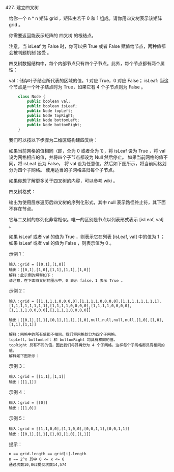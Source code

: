 427. 建立四叉树

给你一个 n * n 矩阵 grid ，矩阵由若干 0 和 1 组成。请你用四叉树表示该矩阵 grid 。

你需要返回能表示矩阵的 四叉树 的根结点。

注意，当 isLeaf 为 False 时，你可以把 True 或者 False 赋值给节点，两种值都会被判题机制 接受 。

四叉树数据结构中，每个内部节点只有四个子节点。此外，每个节点都有两个属性：

val：储存叶子结点所代表的区域的值。1 对应 True，0 对应 False；
isLeaf: 当这个节点是一个叶子结点时为 True，如果它有 4 个子节点则为 False 。

``` c++
    class Node {
        public boolean val;
        public boolean isLeaf;
        public Node topLeft;
        public Node topRight;
        public Node bottomLeft;
        public Node bottomRight;
    }
```
我们可以按以下步骤为二维区域构建四叉树：

如果当前网格的值相同（即，全为 0 或者全为 1），将 isLeaf 设为 True ，将 val 设为网格相应的值，并将四个子节点都设为 Null 然后停止。
如果当前网格的值不同，将 isLeaf 设为 False， 将 val 设为任意值，然后如下图所示，将当前网格划分为四个子网格。
使用适当的子网格递归每个子节点。


如果你想了解更多关于四叉树的内容，可以参考 wiki 。

四叉树格式：

输出为使用层序遍历后四叉树的序列化形式，其中 null 表示路径终止符，其下面不存在节点。

它与二叉树的序列化非常相似。唯一的区别是节点以列表形式表示 [isLeaf, val] 。

如果 isLeaf 或者 val 的值为 True ，则表示它在列表 [isLeaf, val] 中的值为 1 ；如果 isLeaf 或者 val 的值为 False ，则表示值为 0 。

 

示例 1：



    输入：grid = [[0,1],[1,0]]
    输出：[[0,1],[1,0],[1,1],[1,1],[1,0]]
    解释：此示例的解释如下：
    请注意，在下面四叉树的图示中，0 表示 false，1 表示 True 。

示例 2：



    输入：grid = [[1,1,1,1,0,0,0,0],[1,1,1,1,0,0,0,0],[1,1,1,1,1,1,1,1],[1,1,1,1,1,1,1,1],[1,1,1,1,0,0,0,0],[1,1,1,1,0,0,0,0],[1,1,1,1,0,0,0,0],[1,1,1,1,0,0,0,0]]

    输出：[[0,1],[1,1],[0,1],[1,1],[1,0],null,null,null,null,[1,0],[1,0],[1,1],[1,1]]
    
    解释：网格中的所有值都不相同。我们将网格划分为四个子网格。
    topLeft，bottomLeft 和 bottomRight 均具有相同的值。
    topRight 具有不同的值，因此我们将其再分为 4 个子网格，这样每个子网格都具有相同的值。
    解释如下图所示：

示例 3：

    输入：grid = [[1,1],[1,1]]
    输出：[[1,1]]

示例 4：

    输入：grid = [[0]]
    输出：[[1,0]]

示例 5：

    输入：grid = [[1,1,0,0],[1,1,0,0],[0,0,1,1],[0,0,1,1]]
    输出：[[0,1],[1,1],[1,0],[1,0],[1,1]]
 

提示：

    n == grid.length == grid[i].length
    n == 2^x 其中 0 <= x <= 6
    通过次数10,062提交次数14,574

